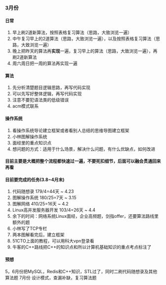 ### 3月份
#### 日常
1. 早上刷2道新算法，按照表格复习算法（思路，大致浏览一遍）
2. 中午复习早上的2道算法（思路，大致浏览一遍），以及按照表格复习算法（思路，大致浏览一遍）
3. 晚上把昨天的算法再**实现**一遍，复习早上的算法（思路，大致浏览一遍），再刷2道新算法
4. 周六周日把一周的算法再实现一遍 

#### 算法
1. 先分析清楚题目逻辑思路，再写代码实现
2. 可以先写好整体逻辑，再写代码实现
3. 注意不要犯语法类的低级错误
4. acm模式联系

#### 操作系统
1. 看操作系统导论建立框架或者看别人总结的思维导图建立框架
2. 小林图解操作系统
3. 面经里的重点知识点
4. 想问题的方式：适用于什么场景，解决什么问题，有什么优缺点，如何改进
#### 目前主要是大概把整个流程都快速过一遍，不要死扣细节，后面可以融会贯通回来再看

#### 目前要完成的任务(3.8~4月末)
1. 代码随想录 179/4=44天 ~ 4.23
2. 图解操作系统 180/25=7天 ~ 3.15
3. 图解网络 410/25=16天 ~ 4.2
4. Linux高并发服务器开发 103/4=26天 ~ 4.4
5. 余下的时间：网络系统Linux面经，企业高频题，剑指offer，还要算法路线里额外的题
6. 小林写了TCP专栏
7. 两本图解看完后，建立框架
8. 51CTO上面的教程，可以用科大vpn登录看
9. 牛客的C++路线把C++的知识点和所以计算机基础知识的重点考点标注了
#### 预想
5，6月份把MySQL，Redis和C++知识，STL过了，同时二刷代码随想录及其他算法题
7月份 设计模式，查漏补缺，复习算法题